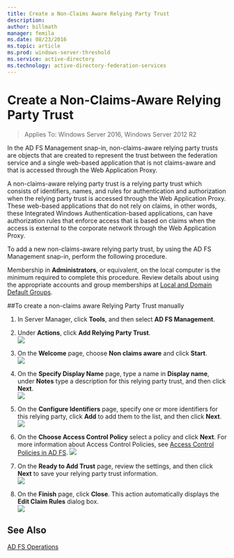 ```yaml
---
title: Create a Non-Claims Aware Relying Party Trust
description:
author: billmath
manager: femila
ms.date: 08/23/2016
ms.topic: article
ms.prod: windows-server-threshold
ms.service: active-directory
ms.technology: active-directory-federation-services
---
```



# Create a Non-Claims-Aware Relying Party Trust

>Applies To: Windows Server 2016, Windows Server 2012 R2

In the AD FS Management snap\-in, non\-claims\-aware relying party trusts are objects that are created to represent the trust between the federation service and a single web\-based application that is not claims\-aware and that is accessed through the Web Application Proxy.  
  
A non\-claims\-aware relying party trust is a relying party trust which consists of identifiers, names, and rules for authentication and authorization when the relying party trust is accessed through the Web Application Proxy. These web\-based applications that do not rely on claims, in other words, these Integrated Windows Authentication\-based applications, can have authorization rules that enforce access that is based on claims when the access is external to the corporate network through the Web Application Proxy.  
  
To add a new non\-claims\-aware relying party trust, by using the AD FS Management snap\-in, perform the following procedure.  
  
Membership in **Administrators**, or equivalent, on the local computer is the minimum required to complete this procedure.  Review details about using the appropriate accounts and group memberships at [Local and Domain Default Groups](http://go.microsoft.com/fwlink/?LinkId=83477).   
  
##To create a non-claims aware Relying Party Trust manually 
1. In Server Manager, click **Tools**, and then select **AD FS Management**.  
  
2.  Under **Actions**, click **Add Relying Party Trust**.  
![](media/Create-a-Relying-Party-Trust/addtrust1.PNG)   

3.  On the **Welcome** page, choose **Non claims aware** and click **Start**.  
![](media/Create-a-Non-Claims-Aware-Relying-Party-Trust/addnon1.PNG) 
  
4.  On the **Specify Display Name** page, type a name in **Display name**, under **Notes** type a description for this relying party trust, and then click **Next**.  
![](media/Create-a-Non-Claims-Aware-Relying-Party-Trust/addnon2.PNG)

5. On the **Configure Identifiers** page, specify one or more identifiers for this relying party, click **Add** to add them to the list, and then click **Next**.  
![](media/Create-a-Non-Claims-Aware-Relying-Party-Trust/addnon3.PNG)

6.  On the **Choose Access Control Policy** select a policy and click **Next**.  For more information about Access Control Policies, see [Access Control Policies in AD FS](Access-Control-Policies-in-AD-FS.md). 
![](media/Create-a-Non-Claims-Aware-Relying-Party-Trust/addnon4.PNG)

7. On the **Ready to Add Trust** page, review the settings, and then click **Next** to save your relying party trust information.  
   ![](media/Create-a-Non-Claims-Aware-Relying-Party-Trust/addnon5.PNG) 

8. On the **Finish** page, click **Close**. This action automatically displays the **Edit Claim Rules** dialog box.  
![](media/Create-a-Non-Claims-Aware-Relying-Party-Trust/addnon6.PNG)  
  
## See Also  
[AD FS Operations](../../ad-fs/AD-FS-2016-Operations.md) 